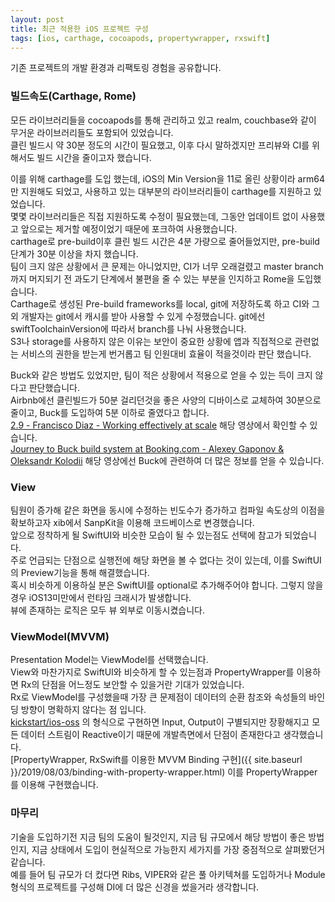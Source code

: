 ```yaml
---
layout: post
title: 최근 적용한 iOS 프로젝트 구성
tags: [ios, carthage, cocoapods, propertywrapper, rxswift]
---
```

기존 프로젝트의 개발 환경과 리팩토링 경험을 공유합니다. 
### 빌드속도(Carthage, Rome)
모든 라이브러리들을 cocoapods를 통해 관리하고 있고 realm, couchbase와 같이 무거운 라이브러리들도 포함되어 있었습니다.  
클린 빌드시 약 30분 정도의 시간이 필요했고, 이후 다시 말하겠지만 프리뷰와 CI를 위해서도 빌드 시간을 줄이고자 했습니다.  
  
이를 위해 carthage를 도입 했는데, iOS의 Min Version을 11로 올린 상황이라 arm64만 지원해도 되었고, 사용하고 있는 대부분의 라이브러리들이 carthage를 지원하고 있었습니다.  
몇몇 라이브러리들은 직접 지원하도록 수정이 필요했는데, 그동안 업데이트 없이 사용했고 앞으로는 제거할 예정이었기 때문에 포크하여 사용했습니다.  
carthage로 pre-build이후 클린 빌드 시간은 4분 가량으로 줄어들었지만, pre-build단계가 30분 이상을 차지 했습니다.  
팀이 크지 않은 상황에서 큰 문제는 아니었지만, CI가 너무 오래걸렸고 master branch까지 머지되기 전 과도기 단계에서 불편을 줄 수 있는 부분을 인지하고 Rome을 도입했습니다.  
Carthage로 생성된 Pre-build frameworks를 local, git에 저장하도록 하고 CI와 그 외 개발자는 git에서 캐시를 받아 사용할 수 있게 수정했습니다. 
git에선 swiftToolchainVersion에 따라서 branch를 나눠 사용했습니다.  
S3나 storage를 사용하지 않은 이유는 보안이 중요한 상황에 앱과 직접적으로 관련없는 서비스의 권한을 받는게 번거롭고 팀 인원대비 효율이 적을것이라 판단 했습니다.  
  
Buck와 같은 방법도 있었지만, 팀이 적은 상황에서 적용으로 얻을 수 있는 득이 크지 않다고 판단했습니다.  
Airbnb에선 클린빌드가 50분 걸리던것을 좋은 사양의 디바이스로 교체하여 30분으로 줄이고, Buck를 도입하여 5분 이하로 줄였다고 합니다.  
[2.9 - Francisco Diaz - Working effectively at scale](https://www.youtube.com/watch?v=KhZcSRXJHFs) 해당 영상에서 확인할 수 있습니다.  
[Journey to Buck build system at Booking.com - Alexey Gaponov & Oleksandr Kolodii](https://vimeo.com/362205579) 해당 영상에선 Buck에 관련하여 더 많은 정보를 얻을 수 있습니다.  
  
### View
팀원이 증가해 같은 화면을 동시에 수정하는 빈도수가 증가하고 컴파일 속도상의 이점을 확보하고자 xib에서 SanpKit을 이용해 코드베이스로 변경했습니다.  
앞으로 정착하게 될 SwiftUI와 비슷한 모습이 될 수 있는점도 선택에 참고가 되었습니다.  
주로 언급되는 단점으로 실행전에 해당 화면을 볼 수 없다는 것이 있는데, 이를 SwiftUI의 Preview기능을 통해 해결했습니다.  
혹시 비슷하게 이용하실 분은 SwiftUI를 optional로 추가해주어야 합니다. 그렇지 않을경우 iOS13미만에서 런타임 크래시가 발생합니다.  
뷰에 존재하는 로직은 모두 뷰 외부로 이동시켰습니다.  
  
### ViewModel(MVVM)
Presentation Model는 ViewModel를 선택했습니다.  
View와 마찬가지로 SwiftUI와 비슷하게 할 수 있는점과 PropertyWrapper를 이용하면 Rx의 단점을 어느정도 보안할 수 있을거란 기대가 있었습니다.  
Rx로 ViewModel를 구성했을때 가장 큰 문제점이 데이터의 순환 참조와 속성들의 바인딩 방향이 명확하지 않다는 점 입니다.  
[kickstart/ios-oss](https://github.com/kickstarter/ios-oss/blob/master/Kickstarter-iOS/ViewModels/UpdateViewModel.swift) 의 형식으로 구현하면 Input, Output이 구별되지만 장황해지고 모든 데이터 스트림이 Reactive이기 때문에 개발측면에서 단점이 존재한다고 생각했습니다.  
[PropertyWrapper, RxSwift를 이용한 MVVM Binding 구현]({{ site.baseurl }}/2019/08/03/binding-with-property-wrapper.html) 이를 PropertyWrapper를 이용해 구현했습니다.  

### 마무리
기술을 도입하기전 지금 팀의 도움이 될것인지, 지금 팀 규모에서 해당 방법이 좋은 방법인지, 지금 상태에서 도입이 현실적으로 가능한지 세가지를 가장 중점적으로 살펴봤던거 같습니다.  
예를 들어 팀 규모가 더 컸다면 Ribs, VIPER와 같은 풀 아키텍쳐를 도입하거나 Module형식의 프로젝트를 구성해 DI에 더 많은 신경을 썼을거라 생각합니다.  

